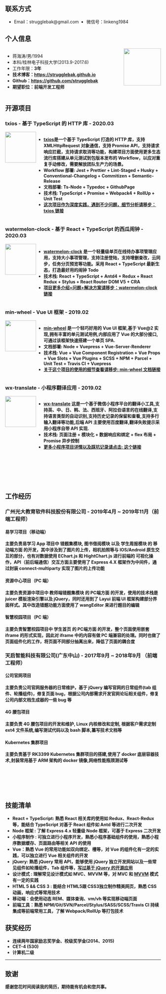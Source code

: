 ## 联系方式
<ul style="overflow: hidden;">
<li style="float: left; margin-left: 5px; margin-right: 20px;">Email：strugglebak@gmail.com</li>
<li style="float: left; margin-left: 5px; margin-right: 20px;">微信号：linkeng1984</li>
</ul>

## 个人信息
<div style="overflow: hidden;">
<div style="float: right">
<img src="https://i.loli.net/2019/10/29/rIMSc5khJTwtWLn.jpg" width=120>
</div>
<div style="float: left;">
<ul>
<li>蒋海涛/男/1994</li>
<li>本科/桂林电子科技大学(2013.9-2017.6)</li>
<li>工作年限：<strong>3年<strong></li>
<li><strong>技术博客：</strong><u><a href="https://strugglebak.github.io">https://strugglebak.github.io</a></u></li>
<li><strong>Github：</strong><u><a href="https://github.com/strugglebak">https://github.com/strugglebak</a></u></li>
<li>期望职位：<strong>前端开发</strong>工程师</li>
</ul>
</div>
</div>

## 开源项目

### txios - 基于 TypeScript 的 HTTP 库 - 2020.03

<div style="overflow: hidden;">
<div style="float: left; padding: 0px 0;">
<a href="https://strugglebak.github.io/txios/" style="display: inline-block;">
<img src="https://i.loli.net/2020/03/17/lFDsRbZCWJXM5xQ.png" width="100">
</a>
</div>
<div style="float: right; width: 80%;">
<ul>
<li><u><a href="https://github.com/strugglebak/txios">txios</a></u>是一个基于 <strong>TypeScript</strong> 打造的 HTTP 库，支持 <strong>XMLHttpRequest</strong> 对象通信，支持 <strong>Promise</strong> API，支持<strong>请求响应拦截</strong>，支持<strong>请求取消</strong>等功能，构建项目方面使用更多生态流行库搭建从<strong>单元测试</strong>到<strong>包版本发布</strong>的 Workflow，以应对重复手动修改，需要解放团队生产力的场景。</li>

<li>Workflow 部署: <strong>Jest</strong> + Prettier + Lint-Staged + Husky + Conventional-Changelog + Commitizen + Semantic-Release</li>
<li>文档部署: Ts-Node + Typedoc + GithubPage </li>
<li>技术栈: <strong>TypeScript</strong> + Promise + Webpack4 + RollUp + Unit Test</li>
<li><strong><u>这次项目作为深度实践，遇到不少问题，细节分析请移步：</strong><a href="https://strugglebak.github.io/2020/03/14/txios-%E5%9F%BA%E4%BA%8ETypeScript%E7%9A%84http%E5%BA%93%E7%9A%84%E5%AE%9E%E8%B7%B5%E6%80%BB%E7%BB%93/">txios 链接</a></u></li>
</ul>
</div>
</div>

### watermelon-clock - 基于 React + TypeScript 的西瓜闹钟 - 2020.03

<div style="overflow: hidden;">
<div style="float: left; padding: 0px 0;">
<a href="https://strugglebak.github.io/watermelon-clock/" style="display: inline-block;">
<img src="https://i.loli.net/2020/03/17/DLhQunRFPojMyTq.png" width="100">
</a>
</div>
<div style="float: right; width: 80%;">
<ul>
<li><u><a href="https://github.com/strugglebak/watermelon-clock">watermelon-clock</a></u> 是一个轻量级单页在线待办事项管理应用，支持大小事项管理，支持注册登陆，支持增删查改，云同步，任务分页预览等功能。采用 <strong>React</strong> + <strong>TypeScript</strong> 最新生态，打造最好用的闹钟 Todo</li>
<li>技术栈: <strong>React</strong> + <strong>TypeScript</strong> + <strong>Antd4</strong> + Redux + React Redux + Stylus + React Router DOM V5 + CRA</li>
<li><u><strong>项目更多介绍+问题+解决方案请移步：</strong><a href="https://strugglebak.github.io/2020/03/17/watermelon-clock-%E5%9F%BA%E4%BA%8ETypeScript-React%E7%9A%84%E8%A5%BF%E7%93%9C%E9%97%B9%E9%92%9F%E9%A1%B9%E7%9B%AE%E7%9A%84%E5%AE%9E%E8%B7%B5%E6%80%BB%E7%BB%93/">watermelon-clock 链接</a></u></li>
</ul>
</div>
</div>

### min-wheel - Vue UI 框架 - 2019.02

<div style="overflow: hidden;">
<div style="float: left; padding: 0px 0;">
<a href="http://strugglebak.github.io/min-wheel/" style="display: inline-block;">
<img src="https://i.loli.net/2019/02/28/5c776eec17980.png" width="100">
</a>
</div>
<div style="float: right; width: 80%;">
<ul>
<li><u><a href="https://github.com/strugglebak/min-wheel">min-wheel</a></u> 是一个轻巧好用的 <strong>Vue</strong> UI 框架,基于 Vue@2 实现,拥有丰富的<strong>单元测试</strong>用例,内部应用了 Vue 的大部分接口,可通过该框架快速搭建一个单页 SPA.</li>
<li>文档部署: <strong>Node</strong> + Vuepress + Vue-Server-Renderer</li>
<li>技术栈: <strong>Vue</strong> + Vue Component Registration + Vue Props + Vue Slots + Vue Plugins + SCSS + NPM + Parcel + Unit Test + Travis CI + Vuepress</li>
<li><u><strong>关于这个项目的使用的细节查看请移步:</strong> <a href="http://strugglebak.github.io/min-wheel/">min-wheel 文档链接</a></u></li>
</ul>
</div>
</div>


### wx-translate - 小程序翻译应用 - 2019.02
<div style="overflow: hidden;">
<div style="float: left; padding: 0px 0;">
<img src="https://i.loli.net/2019/02/27/5c7656307e497.jpeg" width="100">
</div>
<div style="float: right; width: 80%">
<ul>
<li><u><a href="https://github.com/strugglebak/wx-translate">wx-translate</a></u> 这是一个基于<strong>微信小程序</strong>平台的翻译小工具,支持英、中、日、韩、法、西班牙、阿拉伯语言的在线翻译,支持语言类型的自动识别,支持历史记录的保留和查看,支持多行输入翻译等功能,后端 API 主要使用百度翻译,翻译失败提示采用小程序自带 API 实现.</li>
<li>技术栈: 页面注册 + 模块化 + 数据响应和绑定 + flex 布局 + Promise 异步控制</li>
<li><u><strong>更多小程序项目详情以及踩坑记录请点击:</strong> <a href="https://github.com/strugglebak/wx-translate/blob/master/README.md">这个链接</a></u></li>
</ul>
</div>
</div>

<div style="margin-bottom: 120px"></div>

## 工作经历

### 广州光大教育软件科技股份有限公司 - 2019年4月 ~ 2019年11月（前端工程师）
#### 易学习项目（移动端）
主要负责易学习 App 项目中 **错题集模块**, **图书借阅模块** 以及 **学生周报模块** 的 **移动端方面** 的开发，其中涉及到了图片的上传，相机拍照等与 IOS/Android 原生交互的部分，也有对数据使用 **EChart.js** 和 **HightChart.js** 进行前端的 **可视化操作**，API（前后端通信）交互方面主要使用了 **Express 4.X** 框架作为中间件，通过封装 connect-multiparty 实现了图片的上传功能

#### 资源中心项目（PC 端）
主要负责资源中项目中 **教师端错题集模块** 的 **PC端方面** 的开发，使用的技术栈是 **juicer** 模板渲染引擎以及 **jQuery**，同时还用到了 **Layui** 前端 UI 框架构建部分界面样式。其中改造错题功能方面使用了 **wangEditor** 来进行题目的编辑

#### 智慧校园项目（PC 端）
主要负责智慧校园项目中 **学生首页** 的 **PC端方面** 的开发，整个页面使用嵌套 iframe 的形式实现，因此对 iframe 中的内容有做 PC 端兼容的处理。同时也做了页面组件化的工作，将页面不同部分抽离出来，降低了页面的耦合度

### 天启智能科技有限公司(广东中山) - 2017年9月 ~ 2018年9月 （前端工程师）

#### 公司官网项目
主要负责公司官网服务器的日常维护，基于 **jQuery** 编写官网的日常组件(tab 组件、轮播组件)，修复页面 bug，根据公司内部需求开发官网论坛相关组件，修复公司内部文档生成器的一些 bug 等

#### 4G 腰包项目
主要负责 4G 腰包项目的开发和维护, Linux 内核修改和定制, 根据客户需求定制 ext4 文件系统,编写测试代码以及 bash 脚本,纂写技术文档等

#### Kubernetes 集群项目
主要负责基于 RK3399 Kubernetes 集群项目的搭建,使用了 docker 底层容器技术,封装常用基于 ARM 架构的 docker 镜像,网络性能瓶颈测试等

<div style="margin-bottom: 120px"></div>

## 技能清单
- React + TypeScript: 熟悉 React 相关库的使用如 Redux、React-Redux 等，能结合 TypeScript 对基于 React 组件如 Antd 等进行二次开发
- Node 框架 : 了解 Express 4.x 轻量级 Node 框架，可基于 Express 二次开发
- 小程序制作 : 可独立进行小程序开发，熟悉小程序基础组件的使用，熟悉小程序数据缓存、页面路由等相关 API 的使用
- Vue：熟悉 Vue 的常用功能如双向绑定、槽等，对 Vue 的组件化有一定的实践，可以独立进行 Vue 相关组件的开发
- jQuery: 熟悉 jQuery 常用 API，能够使用 jQuery 独立开发网站以及一些常见组件如轮播组件，Tab 组件等，[写过基于 jQuery 的开源应用](https://github.com/strugglebak/music)
- 设计模式 : 理解常见设计模式如 MVC、MVVM 等，对 MVC 和 [MVVM](https://github.com/strugglebak/mvvm) 模式有一定的实践
- HTML 5 && CSS 3 : 能结合 HTML5跟 CSS3独立制作精美网页，熟悉 CSS 动画，响应式等常用技术
- 移动端：会使用动态 REM、媒体查询、vm/vh 等实现移动端页面
- 前端工具：熟悉 NPM/Git/SVN/Parcel/Stylus/SASS/SCSS/Travis CI 持续集成等前端常用工具，了解 Webpack/RollUp 等打包技术

## 获奖经历

- 连续两年国家励志奖学金、校级奖学金(2014、2015)
- CET-4 (530)
- 计算机二级

---
## 致谢
感谢您花时间阅读我的简历，期待能有机会和您共事。
